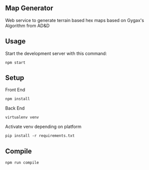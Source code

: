 Map Generator
---

Web service to generate terrain based hex maps based on Gygax's Algorithm from AD&D

Usage
---

Start the development server with this command:

```
npm start
```

Setup
---
Front End
```
npm install
```

Back End
```
virtualenv venv
```
Activate venv depending on platform

```
pip install -r requirements.txt
```

Compile
---

```
npm run compile
```
